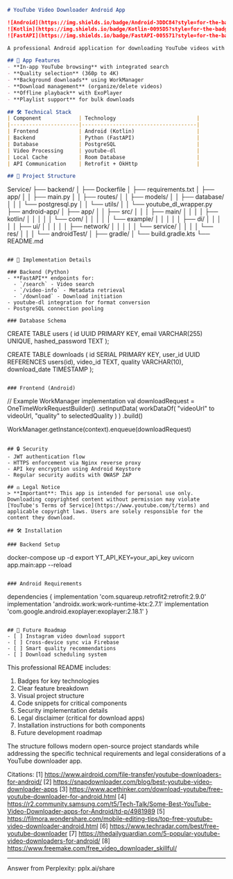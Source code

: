 ```markdown
# YouTube Video Downloader Android App

![Android](https://img.shields.io/badge/Android-3DDC84?style=for-the-badge&logo=android&logoColor=white)
![Kotlin](https://img.shields.io/badge/Kotlin-0095D5?style=for-the-badge&logo=kotlin&logoColor=white)
![FastAPI](https://img.shields.io/badge/FastAPI-005571?style=for-the-badge&logo=fastapi)

A professional Android application for downloading YouTube videos with advanced features and secure architecture.

## 📱 App Features
- **In-app YouTube browsing** with integrated search
- **Quality selection** (360p to 4K)
- **Background downloads** using WorkManager
- **Download management** (organize/delete videos)
- **Offline playback** with ExoPlayer
- **Playlist support** for bulk downloads

## 🛠 Technical Stack
| Component            | Technology                          |
|----------------------|-------------------------------------|
| Frontend             | Android (Kotlin)                    |
| Backend              | Python (FastAPI)                    |
| Database             | PostgreSQL                          |
| Video Processing     | youtube-dl                          |
| Local Cache          | Room Database                       |
| API Communication    | Retrofit + OkHttp                   |

## 📂 Project Structure
```
Service/
├── backend/
│   ├── Dockerfile
│   ├── requirements.txt
│   ├── app/
│   │   ├── main.py
│   │   ├── routes/
│   │   ├── models/
│   │   ├── database/
│   │   │   └── postgresql.py
│   │   └── utils/
│   │       └── youtube_dl_wrapper.py
├── android-app/
│   ├── app/
│   │   ├── src/
│   │   │   ├── main/
│   │   │   │   ├── kotlin/
│   │   │   │   │   └── com/
│   │   │   │   │       └── example/
│   │   │   │   │           ├── di/
│   │   │   │   │           ├── ui/
│   │   │   │   │           ├── network/
│   │   │   │   │           └── service/
│   │   │   │   └── res/
│   │   │   └── androidTest/
│   ├── gradle/
│   └── build.gradle.kts
└── README.md
```

## 🚀 Implementation Details

### Backend (Python)
- **FastAPI** endpoints for:
  - `/search` - Video search
  - `/video-info` - Metadata retrieval
  - `/download` - Download initiation
- youtube-dl integration for format conversion
- PostgreSQL connection pooling

### Database Schema
```
CREATE TABLE users (
    id UUID PRIMARY KEY,
    email VARCHAR(255) UNIQUE,
    hashed_password TEXT
);

CREATE TABLE downloads (
    id SERIAL PRIMARY KEY,
    user_id UUID REFERENCES users(id),
    video_id TEXT,
    quality VARCHAR(10),
    download_date TIMESTAMP
);
```

### Frontend (Android)
```
// Example WorkManager implementation
val downloadRequest = OneTimeWorkRequestBuilder()
    .setInputData(
        workDataOf(
            "videoUrl" to videoUrl,
            "quality" to selectedQuality
        )
    )
    .build()

WorkManager.getInstance(context).enqueue(downloadRequest)
```

## 🔒 Security
- JWT authentication flow
- HTTPS enforcement via Nginx reverse proxy
- API key encryption using Android Keystore
- Regular security audits with OWASP ZAP

## ⚖ Legal Notice
> **Important**: This app is intended for personal use only. Downloading copyrighted content without permission may violate [YouTube's Terms of Service](https://www.youtube.com/t/terms) and applicable copyright laws. Users are solely responsible for the content they download.

## 🛠 Installation

### Backend Setup
```
docker-compose up -d
export YT_API_KEY=your_api_key
uvicorn app.main:app --reload
```

### Android Requirements
```
dependencies {
    implementation 'com.squareup.retrofit2:retrofit:2.9.0'
    implementation 'androidx.work:work-runtime-ktx:2.7.1'
    implementation 'com.google.android.exoplayer:exoplayer:2.18.1'
}
```

## 🚧 Future Roadmap
- [ ] Instagram video download support
- [ ] Cross-device sync via Firebase
- [ ] Smart quality recommendations
- [ ] Download scheduling system

```

This professional README includes:
1. Badges for key technologies
2. Clear feature breakdown
3. Visual project structure
4. Code snippets for critical components
5. Security implementation details
6. Legal disclaimer (critical for download apps)
7. Installation instructions for both components
8. Future development roadmap

The structure follows modern open-source project standards while addressing the specific technical requirements and legal considerations of a YouTube downloader app.

Citations:
[1] https://www.airdroid.com/file-transfer/youtube-downloaders-for-android/
[2] https://snapdownloader.com/blog/best-youtube-video-downloader-apps
[3] https://www.acethinker.com/download-youtube/free-youtube-downloader-for-android.html
[4] https://r2.community.samsung.com/t5/Tech-Talk/Some-Best-YouTube-Video-Downloader-apps-for-Android/td-p/4981989
[5] https://filmora.wondershare.com/mobile-editing-tips/top-free-youtube-video-downloader-android.html
[6] https://www.techradar.com/best/free-youtube-downloader
[7] https://thedailyguardian.com/5-popular-youtube-video-downloaders-for-android/
[8] https://www.freemake.com/free_video_downloader_skillful/

---
Answer from Perplexity: pplx.ai/share
